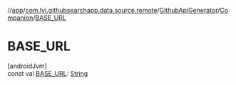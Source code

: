 //[app](../../../../index.md)/[com.lyj.githubsearchapp.data.source.remote](../../index.md)/[GithubApiGenerator](../index.md)/[Companion](index.md)/[BASE_URL](-b-a-s-e_-u-r-l.md)

# BASE_URL

[androidJvm]\
const val [BASE_URL](-b-a-s-e_-u-r-l.md): [String](https://kotlinlang.org/api/latest/jvm/stdlib/kotlin/-string/index.html)
